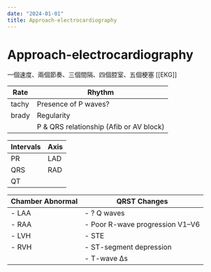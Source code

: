 ```yaml
---
date: "2024-01-01"
title: Approach-electrocardiography
---
```



# Approach-electrocardiography

一個速度、兩個節奏、三個間隔、四個腔室、五個梗塞
[[EKG]]

| Rate  | Rhythm                                  |
| ----- | --------------------------------------- |
| tachy | Presence of P waves?                    |
| brady | Regularity                              |
|       | P & QRS relationship (Afib or AV block) |

| Intervals | Axis |
| --------- | ---- |
| PR        | LAD  |
| QRS       | RAD  |
| QT        |      |

| Chamber Abnormal | QRST Changes                    |
| ---------------- | ------------------------------- |
| - LAA            | - ? Q waves                     |
| - RAA            | - Poor R-wave progression V1–V6 |
| - LVH            | - STE                           |
| - RVH            | - ST-segment depression         |
|                  | - T-wave ∆s                     |
